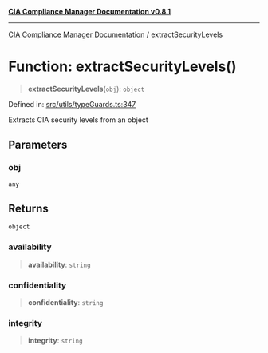 [**CIA Compliance Manager Documentation v0.8.1**](../README.md)

***

[CIA Compliance Manager Documentation](../globals.md) / extractSecurityLevels

# Function: extractSecurityLevels()

> **extractSecurityLevels**(`obj`): `object`

Defined in: [src/utils/typeGuards.ts:347](https://github.com/Hack23/cia-compliance-manager/blob/4236f4375d9cfb0505c191818eeb5443ec527132/src/utils/typeGuards.ts#L347)

Extracts CIA security levels from an object

## Parameters

### obj

`any`

## Returns

`object`

### availability

> **availability**: `string`

### confidentiality

> **confidentiality**: `string`

### integrity

> **integrity**: `string`
